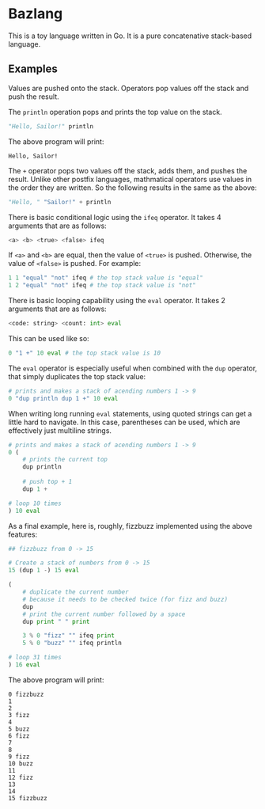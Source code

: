 # Bazlang

This is a toy language written in Go. It is a pure concatenative stack-based language.

## Examples

Values are pushed onto the stack. Operators pop values off the stack and push the result.

The `println` operation pops and prints the top value on the stack.
```python
"Hello, Sailor!" println
```

The above program will print:

```
Hello, Sailor!
```

The `+` operator pops two values off the stack, adds them, and pushes the result.
Unlike other postfix languages, mathmatical operators use values in the order they are written. So the following results in the same as the above:
```python
"Hello, " "Sailor!" + println
```

There is basic conditional logic using the `ifeq` operator. It takes 4 arguments that are as follows:
```python
<a> <b> <true> <false> ifeq
```
If `<a>` and `<b>` are equal, then the value of `<true>` is pushed. Otherwise, the value of `<false>` is pushed. For example:
```python
1 1 "equal" "not" ifeq # the top stack value is "equal"
1 2 "equal" "not" ifeq # the top stack value is "not"
```

There is basic looping capability using the `eval` operator. It takes 2 arguments that are as follows:
```python
<code: string> <count: int> eval
```
This can be used like so:
```python
0 "1 +" 10 eval # the top stack value is 10
```

The `eval` operator is especially useful when combined with the `dup` operator, that simply duplicates the top stack value:
```python
# prints and makes a stack of acending numbers 1 -> 9
0 "dup println dup 1 +" 10 eval
```

When writing long running `eval` statements, using quoted strings can get a little hard to navigate. In this case, parentheses can be used, which are effectively just multiline strings.
```python
# prints and makes a stack of acending numbers 1 -> 9
0 (
    # prints the current top
    dup println
    
    # push top + 1
    dup 1 +

# loop 10 times
) 10 eval
```

As a final example, here is, roughly, fizzbuzz implemented using the above features:
```python
## fizzbuzz from 0 -> 15

# Create a stack of numbers from 0 -> 15
15 (dup 1 -) 15 eval

(
    # duplicate the current number
    # because it needs to be checked twice (for fizz and buzz)
    dup
    # print the current number followed by a space
    dup print " " print

    3 % 0 "fizz" "" ifeq print
    5 % 0 "buzz" "" ifeq println

# loop 31 times
) 16 eval
```

The above program will print:
```
0 fizzbuzz
1
2
3 fizz
4
5 buzz
6 fizz
7
8
9 fizz
10 buzz
11
12 fizz
13
14
15 fizzbuzz
```
